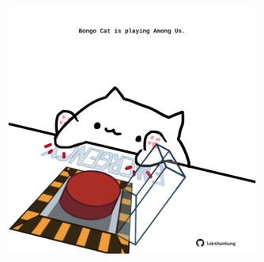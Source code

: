 <!-- built at 04/07/2022, 13:12:35 UTC -->
<p align="center">
  <img width="500" height="500" src="./ReadmeImage.svg">
</p>
